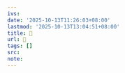 ```yaml
---
ivs:
date: '2025-10-13T11:26:03+08:00'
lastmod: '2025-10-13T13:04:51+08:00'
title: 󰌰
url: 󰌰
tags: []
src:
note:
---
```

